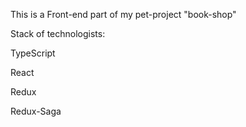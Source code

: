 This is a Front-end part of my pet-project "book-shop"

Stack of technologists:

TypeScript

React

Redux

Redux-Saga
